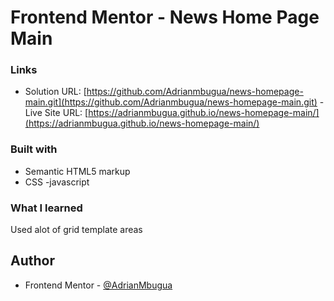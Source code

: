 # Frontend Mentor - News Home Page Main
### Links

- Solution URL: [https://github.com/Adrianmbugua/news-homepage-main.git](https://github.com/Adrianmbugua/news-homepage-main.git)
-Live Site URL: [https://adrianmbugua.github.io/news-homepage-main/](https://adrianmbugua.github.io/news-homepage-main/)

### Built with

- Semantic HTML5 markup
- CSS
-javascript



### What I learned
Used alot of grid template areas



## Author


- Frontend Mentor - [@AdrianMbugua](https://www.frontendmentor.io/profile/Adrianmbugua)

